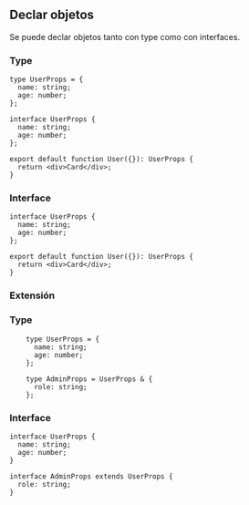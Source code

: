 ## Declar objetos
Se puede declar objetos tanto con type como con interfaces.

### Type

    type UserProps = {
      name: string;
      age: number;
    };
    
    interface UserProps {
      name: string;
      age: number;
    };
    
    export default function User({}): UserProps {
      return <div>Card</div>;
    }
    
### Interface
 
    interface UserProps {
      name: string;
      age: number;
    };
    
    export default function User({}): UserProps {
      return <div>Card</div>;
    }


### Extensión

### Type

        type UserProps = {
          name: string;
          age: number;
        };
        
        type AdminProps = UserProps & {
          role: string;
        };

### Interface

    interface UserProps {
      name: string;
      age: number;
    }
    
    interface AdminProps extends UserProps {
      role: string;
    }
